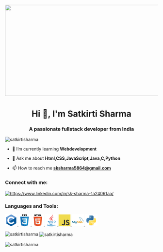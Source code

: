 <p align="center">
  <a href="[https://www.gla.ac.in/academics/faculty-detail/618/mr-mohd-amir-khan](https://media.licdn.com/dms/image/C5603AQFRXku5M5SYjw/profile-displayphoto-shrink_800_800/0/1651808688892?e=1679529600&v=beta&t=P_7o0OVsem92Mf9sbaETMXjNvRMdjKPsyRG05ZQVrXs)" target="_blank"><img src="res/atlas.gif" width=854 height=300></a>
</p>
<h1 align="center">Hi 👋, I'm Satkirti Sharma</h1>
<h3 align="center">A passionate fullstack developer from India</h3>


<p align="left"> <img src="https://komarev.com/ghpvc/?username=satkirtisharma&label=Profile%20views&color=0e75b6&style=flat" alt="satkirtisharma" /> </p>


- 🌱 I’m currently learning **Webdevelopment**

- 💬 Ask me about **Html,CSS,JavaScript,Java,C,Python**

- 📫 How to reach me **sksharma5864@gmail.com**

<h3 align="left">Connect with me:</h3>
<p align="left">
<a href="https://linkedin.com/in/https://www.linkedin.com/in/sk-sharma-1a24061aa/" target="blank"><img align="center" src="https://raw.githubusercontent.com/rahuldkjain/github-profile-readme-generator/master/src/images/icons/Social/linked-in-alt.svg" alt="https://www.linkedin.com/in/sk-sharma-1a24061aa/" height="30" width="40" /></a>
</p>

<h3 align="left">Languages and Tools:</h3>
<p align="left"> <a href="https://www.cprogramming.com/" target="_blank" rel="noreferrer"> <img src="https://raw.githubusercontent.com/devicons/devicon/master/icons/c/c-original.svg" alt="c" width="40" height="40"/> </a> <a href="https://www.w3schools.com/css/" target="_blank" rel="noreferrer"> <img src="https://raw.githubusercontent.com/devicons/devicon/master/icons/css3/css3-original-wordmark.svg" alt="css3" width="40" height="40"/> </a> <a href="https://www.w3.org/html/" target="_blank" rel="noreferrer"> <img src="https://raw.githubusercontent.com/devicons/devicon/master/icons/html5/html5-original-wordmark.svg" alt="html5" width="40" height="40"/> </a> <a href="https://www.java.com" target="_blank" rel="noreferrer"> <img src="https://raw.githubusercontent.com/devicons/devicon/master/icons/java/java-original.svg" alt="java" width="40" height="40"/> </a> <a href="https://developer.mozilla.org/en-US/docs/Web/JavaScript" target="_blank" rel="noreferrer"> <img src="https://raw.githubusercontent.com/devicons/devicon/master/icons/javascript/javascript-original.svg" alt="javascript" width="40" height="40"/> </a> <a href="https://www.mysql.com/" target="_blank" rel="noreferrer"> <img src="https://raw.githubusercontent.com/devicons/devicon/master/icons/mysql/mysql-original-wordmark.svg" alt="mysql" width="40" height="40"/> </a> <a href="https://www.python.org" target="_blank" rel="noreferrer"> <img src="https://raw.githubusercontent.com/devicons/devicon/master/icons/python/python-original.svg" alt="python" width="40" height="40"/> </a> </p>

<p><img align="left" src="https://github-readme-stats.vercel.app/api/top-langs?username=satkirtisharma&show_icons=true&locale=en&layout=compact" alt="satkirtisharma" /></p>

<p>&nbsp;<img align="center" src="https://github-readme-stats.vercel.app/api?username=satkirtisharma&show_icons=true&locale=en" alt="satkirtisharma" /></p>

<p><img align="center" src="https://github-readme-streak-stats.herokuapp.com/?user=satkirtisharma&" alt="satkirtisharma" /></p>
